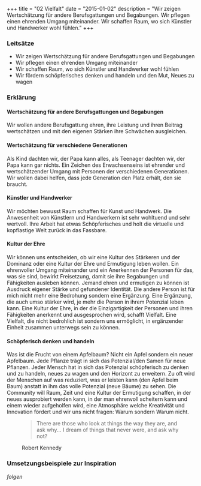 +++
title = "02 Vielfalt"
date = "2015-01-02"
description = "Wir zeigen Wertschätzung für andere Berufsgattungen und Begabungen. Wir pflegen einen ehrenden Umgang miteinander. Wir schaffen Raum, wo sich Künstler und Handwerker wohl fühlen."
+++

### Leitsätze

* Wir zeigen Wertschätzung für andere Berufsgattungen und Begabungen
* Wir pflegen einen ehrenden Umgang miteinander
* Wir schaffen Raum, wo sich Künstler und Handwerker wohl fühlen
* Wir fördern schöpferisches denken und handeln und den Mut, Neues zu wagen


### Erklärung

#### Wertschätzung für andere Berufsgattungen und Begabungen

Wir wollen andere Berufsgattung ehren, ihre Leistung und ihren Beitrag wertschätzen und mit den eigenen Stärken ihre Schwächen ausgleichen.


#### Wertschätzung für verschiedene Generationen

Als Kind dachten wir, der Papa kann alles, als Teenager dachten wir, der Papa kann gar nichts. Ein Zeichen des Erwachsenseins ist ehrender und wertschätzender Umgang mit Personen der verschiedenen Generationen. Wir wollen dabei helfen, dass jede Generation den Platz erhält, den sie braucht. 


#### Künstler und Handwerker 

Wir möchten bewusst Raum schaffen für Kunst und Handwerk. Die Anwesenheit von Künstlern und Handwerkern ist sehr wohltuend und sehr wertvoll. Ihre Arbeit hat etwas Schöpferisches und holt die virtuelle und kopflastige Welt zurück in das Fassbare.


#### Kultur der Ehre

Wir können uns entscheiden, ob wir eine Kultur des Stärkeren und der Dominanz oder eine Kultur der Ehre und Ermutigung leben wollen. Ein ehrenvoller Umgang miteinander und ein Anerkennen der Personen für das, was sie sind, bewirkt Freisetzung, damit sie ihre Begabungen und Fähigkeiten ausleben können. Jemand ehren und ermutigen zu können ist Ausdruck eigener Stärke und gefundener Identität. Die andere Person ist für mich nicht mehr eine Bedrohung sondern eine Ergänzung. Eine Ergänzung, die auch umso stärker wird, je mehr die Person in ihrem Potenzial leben kann. Eine Kultur der Ehre, in der die Einzigartigkeit der Personen und ihren Fähigkeiten anerkennt und ausgesprochen wird, schafft Vielfalt. Eine Vielfalt, die nicht bedrohlich ist sondern uns ermöglicht, in ergänzender Einheit zusammen unterwegs sein zu können. 


#### Schöpferisch denken und handeln

Was ist die Frucht von einem Apfelbaum? Nicht ein Apfel sondern ein neuer Apfelbaum. Jede Pflanze trägt in sich das Potenzial/den Samen für neue Pflanzen. Jeder Mensch hat in sich das Potenzial schöpferisch zu denken und zu handeln, neues zu wagen und den Horizont zu erweitern. Zu oft wird der Menschen auf was reduziert, was er leisten kann (den Apfel beim Baum) anstatt in ihm das volle Potenzial (neue Bäume) zu sehen. 
Die Community will Raum, Zeit und eine Kultur der Ermutigung schaffen, in der neues ausprobiert werden kann, in der man ehrenvoll scheitern kann und einem wieder aufgeholfen wird, eine Atmosphäre welche Kreativität und Innovation fördert und wir uns nicht fragen: Warum sondern Warum nicht. 

<figure>
  <blockquote class="blockquote">
    <p>There are those who look at things the way they are, and ask why... I dream of things that never were, and ask why not?</p>
  </blockquote>
  <figcaption class="blockquote-footer">Robert Kennedy</figcaption>
</figure>

### Umsetzungsbeispiele zur Inspiration

*folgen*

